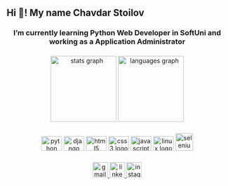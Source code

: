 <h2 align="left">Hi 👋! My name Chavdar Stoilov</h2>

###

<h3 align="center">I’m currently learning Python Web Developer in SoftUni and working as a Application Administrator</h3>


###

<div align="center">
  <img src="https://github-readme-stats.vercel.app/api?hide_title=false&hide_rank=false&show_icons=true&include_all_commits=true&count_private=true&disable_animations=false&theme=onedark&locale=en&hide_border=false&username=ChavdarStoilov" height="150" alt="stats graph"  />
  <img src="https://github-readme-stats.vercel.app/api/top-langs?locale=en&hide_title=false&layout=compact&card_width=320&langs_count=5&theme=onedark&hide_border=false&username=ChavdarStoilov" height="150" alt="languages graph"  />
</div>

###

<div align="center">
    <img src="https://cdn.jsdelivr.net/gh/devicons/devicon/icons/python/python-original.svg" height="33" width="47" alt="python logo"  />
    <img src="https://cdn.jsdelivr.net/gh/devicons/devicon/icons/django/django-plain.svg" height="33" width="47" alt="django logo"  />
    <img src="https://cdn.jsdelivr.net/gh/devicons/devicon/icons/html5/html5-original.svg" height="33" width="47" alt="html5 logo"  />
    <img src="https://cdn.jsdelivr.net/gh/devicons/devicon/icons/css3/css3-original.svg" height="33" width="47" alt="css3 logo"  />
    <img src="https://cdn.jsdelivr.net/gh/devicons/devicon/icons/javascript/javascript-original.svg" height="33" width="47" alt="javascript logo"  />
    <img src="https://cdn.jsdelivr.net/gh/devicons/devicon/icons/linux/linux-original.svg" height="33" width="47" alt="linux logo"  />
    <a href="https://www.selenium.dev" target="_blank" rel="noreferrer"> <img src="https://raw.githubusercontent.com/detain/svg-logos/780f25886640cef088af994181646db2f6b1a3f8/svg/selenium-logo.svg" alt="selenium" width="40" height="40"/> </a> 

</div>

###

<div align="center">
  <a href="stoilov.chavdar@gmail.com" target="_blank">
    <img src="https://img.shields.io/static/v1?message=Gmail&logo=gmail&label=&color=D14836&logoColor=white&labelColor=&style=for-the-badge" height="35" alt="gmail logo"  />
  </a>
  <a href="https://linkedin.com/in/chavdar-stoilov-7a8088167" target="_blank">
    <img src="https://img.shields.io/static/v1?message=LinkedIn&logo=linkedin&label=&color=0077B5&logoColor=white&labelColor=&style=for-the-badge" height="35" alt="linkedin logo"  />
  </a>
  <a href="https://instagram.com/ch0ch0o" target="_blank">
    <img src="https://img.shields.io/static/v1?message=Instagram&logo=instagram&label=&color=E4405F&logoColor=white&labelColor=&style=for-the-badge" height="35" alt="instagram logo"  />
  </a>
</div>

###
